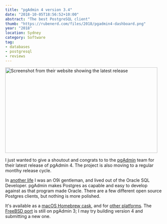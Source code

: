 ```yaml
---
title: "pgAdmin 4 version 3.4"
date: "2018-10-05T18:56:52+10:00"
abstract: "The best PostgreSQL client"
thumb: "https://rubenerd.com/files/2018/pgadmin4-dashboard.png"
year: "2018"
location: Sydney
category: Software
tag:
- databases
- postgresql
- reviews
---
```

<p><img src="https://rubenerd.com/files/2018/pgadmin4-dashboard.png" alt="Screenshot from their website showing the latest release" style="width:488px; height:275px;" />

I just wanted to give a shoutout and congrats to to the [pgAdmin] team for their latest release of pgAdmin 4. The project is also moving to a regular montlhy release cycle.

In [another life] I was an O9i gentleman, and lived out of the Oracle SQL Developer. pgAdmin makes Postgres as capable and easy to develop against as that program made Oracle. There are a few different open source Postgres clients, but nothing is more polished.

It's available as a [macOS Homebrew cask], and for [other platforms]. The [FreeBSD port] is still on pgAdmin 3; I may try building version 4 and submitting a new one.

[pgAdmin]: http://www.pgadmin.org/
[other platforms]: https://www.pgadmin.org/download/
[macOS Homebrew cask]: https://github.com/Homebrew/homebrew-cask/blob/master/Casks/pgadmin4.rb
[FreeBSD port]: https://www.freshports.org/databases/pgadmin3/
[another life]: https://rubenerd.com/oracle-taking-over-my-mac/
